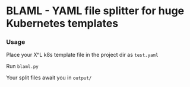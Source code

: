 # BLAML - YAML file splitter for huge Kubernetes templates

### Usage
Place your XⁿL k8s template file in the project dir as `test.yaml`

Run `blaml.py`

Your split files await you in `output/`
